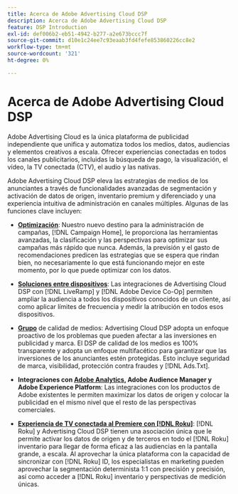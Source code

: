 ```yaml
---
title: Acerca de Adobe Advertising Cloud DSP
description: Acerca de Adobe Advertising Cloud DSP
feature: DSP Introduction
exl-id: def006b2-eb51-4942-b277-a2e673bccc7f
source-git-commit: d10e1c24ee7c93eaab3fd4fefe853860226cc8e2
workflow-type: tm+mt
source-wordcount: '321'
ht-degree: 0%

---
```


# Acerca de Adobe Advertising Cloud DSP

Adobe Advertising Cloud es la única plataforma de publicidad independiente que unifica y automatiza todos los medios, datos, audiencias y elementos creativos a escala. Ofrecer experiencias conectadas en todos los canales publicitarios, incluidas la búsqueda de pago, la visualización, el vídeo, la TV conectada (CTV), el audio y las nativas.

Adobe Advertising Cloud DSP eleva las estrategias de medios de los anunciantes a través de funcionalidades avanzadas de segmentación y activación de datos de origen, inventario premium y diferenciado y una experiencia intuitiva de administración en canales múltiples. Algunas de las funciones clave incluyen:

* [**Optimización**](features/optimization.md): Nuestro nuevo destino para la administración de campañas,  [!DNL Campaign Home], le proporciona las herramientas avanzadas, la clasificación y las perspectivas para optimizar sus campañas más rápido que nunca. Además, la previsión y el gasto de recomendaciones predicen las estrategias que se espera que rindan bien, no necesariamente lo que está funcionando mejor en este momento, por lo que puede optimizar con los datos.

* [**Soluciones entre dispositivos**](features/cross-device-solutions.md): Las integraciones de Advertising Cloud DSP con  [!DNL LiveRamp] y  [!DNL Adobe Device Co-Op] permiten ampliar la audiencia a todos los dispositivos conocidos de un cliente, así como aplicar límites de frecuencia y medir la atribución en todos esos dispositivos.

* [**Grupo**](features/brand-safety-media-quality.md) de calidad de medios: Advertising Cloud DSP adopta un enfoque proactivo de los problemas que pueden afectar a las inversiones en publicidad y marca. El DSP de calidad de los medios es 100% transparente y adopta un enfoque multifacético para garantizar que las inversiones de los anunciantes estén protegidas. Esto incluye seguridad de marca, visibilidad, protección contra fraudes y [!DNL Ads.Txt].

* **Integraciones con  [Adobe Analytics](/help/integrations/analytics/overview.md), Adobe Audience Manager y Adobe Experience Platform**: Las integraciones con los productos de Adobe existentes le permiten maximizar los datos de origen y colocar la publicidad en el mismo nivel que el resto de las perspectivas comerciales.

* [**Experiencia de TV conectada al Premiere con  [!DNL Roku]**](/help/dsp/inventory/roku-inventory.md):  [!DNL Roku] y Advertising Cloud DSP tienen una asociación única que le permite activar los datos de origen y de terceros en todo el  [!DNL Roku] inventario para llegar de forma eficaz a las audiencias en la pantalla grande, a escala. Al aprovechar la única plataforma con la capacidad de sincronizar con [!DNL Roku] ID, los especialistas en marketing pueden aprovechar la segmentación determinista 1:1 con precisión y precisión, así como acceder a [!DNL Roku] inventario y perspectivas de medición únicas.
